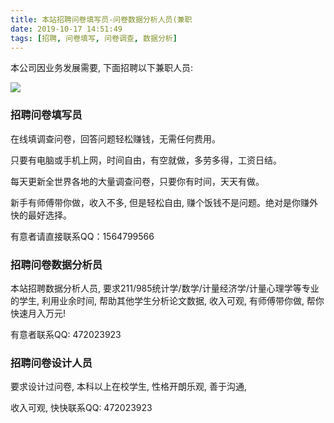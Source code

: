 ```yaml
---
title: 本站招聘问卷填写员-问卷数据分析人员(兼职
date: 2019-10-17 14:51:49
tags: [招聘, 问卷填写, 问卷调查, 数据分析]
---
```


本公司因业务发展需要, 下面招聘以下兼职人员:

<!-- more -->

<img src="招聘.png">

### 招聘问卷填写员

在线填调查问卷，回答问题轻松赚钱，无需任何费用。

只要有电脑或手机上网，时间自由，有空就做，多劳多得，工资日结。


每天更新全世界各地的大量调查问卷，只要你有时间，天天有做。

新手有师傅带你做，收入不多, 但是轻松自由, 赚个饭钱不是问题。绝对是你赚外快的最好选择。

有意者请直接联系QQ：1564799566

### 招聘问卷数据分析员

本站招聘数据分析人员, 要求211/985统计学/数学/计量经济学/计量心理学等专业的学生, 
利用业余时间, 帮助其他学生分析论文数据, 收入可观, 有师傅带你做, 帮你快速月入万元!

有意者联系QQ: 472023923


### 招聘问卷设计人员

要求设计过问卷, 本科以上在校学生, 性格开朗乐观, 善于沟通, 

收入可观, 快快联系QQ: 472023923